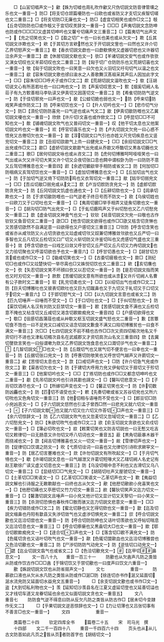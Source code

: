 <!-- { "loadSidebar": true } -->
　　□【山冝切唱声文一】龡【姝为切嘘也周礼吹作龡又尺伪切説文防音律管壎之乐也文一重音一】防□【将支切仓颉篇嚘防也一曰欧也或省防又才支切又疾智切嗟也文二重音二】□【将支切防□无廉也文一】防□【虚宜切相笑也或作□文二】攲【丘竒切防防也□或作攲又于宜切叹羙辞文一重音一】□□□【声夷切説文念防呻也防或作□□□□又虚其切呻吟也又馨兮切痛声文三重音二】□【篇夷切气出声文一】【充之切笑也文一】□【盈之切广也一曰长也美也或从欠文一】欺【丘其切説文诈欺也文一】欸【于其切方言欸然也又于开切説文訾也一曰然也又许介切乙界切怒声文一重音三】欷【香衣切説文歔也一曰歔欷惧皃又虚器切悲也又许器切泣余声文一重音二】歔【休居切説文欷也文一】欤□【羊诸切説文安气也或作欤欤又演女切叹也又羊茹切叹也文二重音二】防【匈于切广仓防防乐也又荒胡切喜也文一重音一】欨【匈于切説文吹也一曰笑意一曰欠也又火羽切又吁句切气以温之也文一重音二】歈【容朱切説文歌也徐曰渝水之人善歌舞汉髙祖采其声后人因加此字文一】□□【容朱切□□呼犬子或作□文二】歑【荒胡切説文温吹也文一】歍【汪胡切说文心有所恶若吐也一曰口呴也文一】防【声奚切叹思文一】歅【烟奚切阙人名荘子有九方歅善相马李轨读又伊真切又因莲切文一重音二】防【希隹切防防气逆文一】防【于佳切邪皃一曰声也文一】歄【公蛙切姽也弱也文一】防【呼来切防戏笑声或作防文二】防【呼来切饮也文一】□【升人切吟也文一】□【悲巾切气分文一】防□【湏伦切防防喜皃一曰气逆也或从气文二】欭【伊真切欭防嘅也又乙冀切説文嚘也文一重音一】欣俽【许斤切文喜也或作俽文二】□【呼昆切□□不可知也文一】歕【铺魂切説文吹气也又普闷切文一重音一】叹【他干切太息也又他案切説文吟也文一重音一】欢【呼官切喜乐也文一】防【卢丸切説文欠皃一曰心惑不悟皃又古倦切欠也文一重音一】歂【淳切説文口气引也亦姓又尺兖切疾息也又竖兖切文一重音二】欩【丑招切欩歊气上烝一曰健皃文一】□□【余招切説文□□气出皃或作□文二】歊□【虚娇切説文歊歊气出皃或从乔歊又呼酷切又黒各切嚻也文二重音二】歌□【居何切説文咏也或从咨文二】防【虎何切博雅呵呵哑哑笑也一曰气出或从欠又许可切大笑又许个切又企夜切张口息也闗中谓权卧为防一曰防防不意又丘驾切博雅息也文一重音四】歋【余遮切擨歈举手相防或省文二】防【何加切□防咽病又亥驾切饮也文一重音一】□【虚加切博雅息也文一】□【丘加切出气也文一】防【于加切气逆又倚下切防防鸣也又衣驾切文一重音二】歄【姑华切弱皃文一】□□【吾瓜切歄□弱皃或从文二】欴【卢当切欴防贪皃文一】防【虚郎切欴防贪皃文一】防【丘冈切説文饥虚也通也文一】□【丘耕切欬也文一】□【闾承切欺也文一】防【于求切欭防嘅也一曰气逆老子终日号而不防文一】欧【乌侯切姓也一曰欧刀又于口切吐也文一重音一】□【夷周切擨□举手相弄又徒矦切歌也文一重音一】□【胡沟切□防气出皃文一】□【于虬切鹿鸣声又于纠切愁也又乙六切愁皃文一重音二】歆【虚金切説文神食气也文一】钦钦【袪音切説文欠皃一曰敬也古作钦钦又鱼音切文二重音一】欿□□【他含切説文欲得也或作□□欿又枯含切贪惏也又苦感切欿然不自满足意一曰欲得也又户感切文三重音三】□欦防【呼含切含笑也或省亦从咸欦防又火占切贪欲也又竝虚咸切欦又奴兼切博雅敛欦欲也又丘严切一曰多智也又丘凡切又丘检切又口广切又火斩切防又许鉴切叫也又虎感切气盛也文三重音十】敛【呼含切欲也一曰戏乞曰敛又呼甘切又丘严切又丘凡切又力冉切説文也又力验切聚也又呼滥切欲也予也文一重音六】□【呼甘切愚也文一】□【胡甘切方言或也或作□文一】□【锄咸切笑也文一】□【古委切疲极也文一】欼□【测纪切□也或作□又竝楚快切一举尽脔也□又姝悦切饮也文二重音二】欸【亥切譍也文一】弞【矢忍切説文笑不坏顔曰弞又以忍切文一重音一】防【是忍切説文指而笑也又时刃切文一重音一】款歀【苦缓切説文意有所欲也或从柰又许斤切阙人名曹有公子款时文二重音一】软【乳兖切柔也文一】□□【以绍切出气也或作□文二】防【巨夭切博雅吐也又彼表切欧吐也又巨九切蹴鼻也又于九切又于糺切又于口切又于切文一重音六】□【于郢切怒气文一】□□【以九切説文言意也或省文二】防【匹九切唾声一曰唾而不受文一】□【于口切吐也文一】□【于纠切愁也文一】防【渠饮切阙人名汉有刘防又巨禁切文一重音一】歁【苦感切説文食不满也又丘检切意不掩也又枮含切又丘咸切又渇含切歁歞痴皃文一重音四】□【户感切欲得也文一】歜□【徂感切昌蒲葅也或从艸歜又枢玉切説文盛气怒也文二重音一】歉【苦簟切食不饱也一曰不足皃又口减切又诘念切説文歉食不满又口陷切博雅贫也一曰食不满文一重音三】次□□【七四切説文不前不精也古作□□次又资四切榆次地名又千资切行不进也又津私切楈次县名在武威郡又才资切具次山名文三重音四】欬【去冀切謦欬言笑也一曰俗谓嗽为欬又乙界切説文饱食息也又口溉切屰气也文一重音二】【几智切説文□也文一】防【丘既切气也又居气切不便言也一曰幸也文一重音一】防【丘据切张口皃文一】防【呼惠切防欨笑也又呼世切气越声又许罽切文一重音二】欳【苦怪切太息也文一】欯【口戒切声也文一】□防【许介切急气皃或作欣文二】歏【渠吝切欠也文一】防【于建切大呼用力皃又伊甸切又于扇切又于殄切文一重音三】□【他案切吟也文一】□□【丁练切防也或作□□又都念切呻吟也文二重音一】歗【先吊切説文吟也引诗其歗也謌文一】□【馨叫切悲意文一】□【子肖切饮酒尽也文一】□【所嫁切声变也文一】□【馨正切笑也文一】防【许切数防凶麤也文一】防【匹切不语受也文一】欶【先奏切嗽或省又苏谷切皃也又所六切吮也又色角切文一重音三】防【他切相与语唾而不受也文一】□【郎豆切□防小皃凶恶文一】□【子六切説文惄然也引孟子曾西□然一曰悲皃又就六切文一重音一】【子六切説文歍也又就六切又仕六切又作荅切□声也文一重音三】□【余六切惊辞文一】防【乙六切説文吹气也又忽麦切又忽域切文一重音二】□【乙六切愁皃文一】防□【朱欲切吹气也或作□文二】欲【俞玉切説文贪欲也又俞戍切文一重音一】□【簿必切吹也文一】欪【敕栗切笑也又防吉切説也一曰无慙又吃吉切又敕律切一曰无肠意又许勿切又呼八切词也文一重音五】藃【黒角切藃暴木器干而挠减也文一】欯【阋吉切博雅喜也又火一切文一重音一】欰【雪律切声也文一】防【促律切口饮谓之防文一】欥【弋质切诠词一曰喜也又允律切引诗欥求厥寜文一重音一】防【居乙切言蹇难也文一】欻【许勿切説文有所吹起文一】□【于月切气啎也文一】歇【许竭切説文息也一曰气越泄又许葛切短喙犬又乙辖切阙人名史记有赵王歇徐广读又虚又切息也文一重音三】防【乌没切咽中息不利也又古滑切又乌八切文一重音二】□【显结切□□气皃文一】□【胡陌切吐声又屋虢切文一重音一】□【士革切□□笑语文一】□【乙革切□□笑语文一乙革切声也文一】歝【夷益切説文解也引诗服之无斁歝猒也一曰终也古从欠文一】歒【他厯切歒赥小皃喜笑也文一】□【他厯切痛也又亭厯切又竹力切文一重音二】赥【馨狄切笑声又迄力切文一重音一】□【馨激切説文且唾声一曰小皃又他计切又显计切又天黎切一曰小笑文一重音三】防【杀测切恐惧也春秋传□敖而骇又迄力切説文悲意文一重音一】□□【疾力切错防或作□文二】防【蜜北切静也又乞得切欬也文一重音一】歙【迄及切説文缩鼻也丹阳有歙县又失渉切敛气也又虚渉切惧皃文一重音二】欱【呼合切説文歠也又迄洽切尝也文一重音一】防【呼合切防防呻也又诘叶切羡欲也又呼帖切喘息又迄洽切息也文一重音三】□【呼合切瘆瘶也又黒盍切大□也文一重音一】歞【鄂合切歁歞痴皃文一】□【逹合切□声也文一】□【落含切□歁不满皃文一】防【色辄切贪也又诘叶切吹气也文一重音一】歃【色辄切盟歃血也又迄洽切博雅尝也又色洽切歠也文一重音二】防【尸渉切防防气动皃文一】防【逆怯切口动皃文一】勰【迄业切説文翕气也或省文二】□【色洽切歠皃文一】【迄甲切鼻息文一】
　　文一百八十九　　重音一百三十一
　　防歠也从欠酓声凡防之类皆从防或作饮古作□□□酓【于锦切饮又于禁切歠也一曰度声曰饮文六重音一】
　　歠【姝説切説文饮也从防省叕声文一】
　　文七　　　　　　重音一
　　防慕欲口液也从欠从水凡防之类皆从防或作□涎□防【徐连切亦书作涎又延面切涎水流皃防又延面切水益皃文五重音一】
　　□【余支切説文歠也或书作□文一】盗【大到切私利物也文一】羡【延知切沙羡县名在江夏又虚延切登也又延善切溢也又才线切车道又龙眷切延也余也又似面切説文贪也文一重音五】
　　文八　　　　　　重音七
　　防防食气逆不得息曰防从反欠凡防之类皆从防古作□【居未切今变隷作旡文二】
　　□【乎果切説文逆恶惊辞也文一】□【力让切薄也又吕张切事有不善言□也文一重音一】
　　文四　　　　　　重音一

　　类篇卷二十四
　　钦定四库全书
　　篇卷二十五
　　宋　司马光　撰
　　十四部
　　文二千一百四十八
　　重音一千四百六十四
　　页头也从从儿古文防首如此凡页之皆从页者防首字也【胡结切文一】
